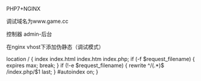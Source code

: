 PHP7+NGINX

调试域名为www.game.cc

控制器 admin-后台 

在nginx vhost下添加伪静态（调试模式）

location / {
    index  index.html index.htm index.php;
    if (-f $request_filename) {
        expires max;
        break;
    }
    if (!-e $request_filename) {
        rewrite ^/(.*)$ /index.php/$1 last;
    }
    #autoindex  on;
}